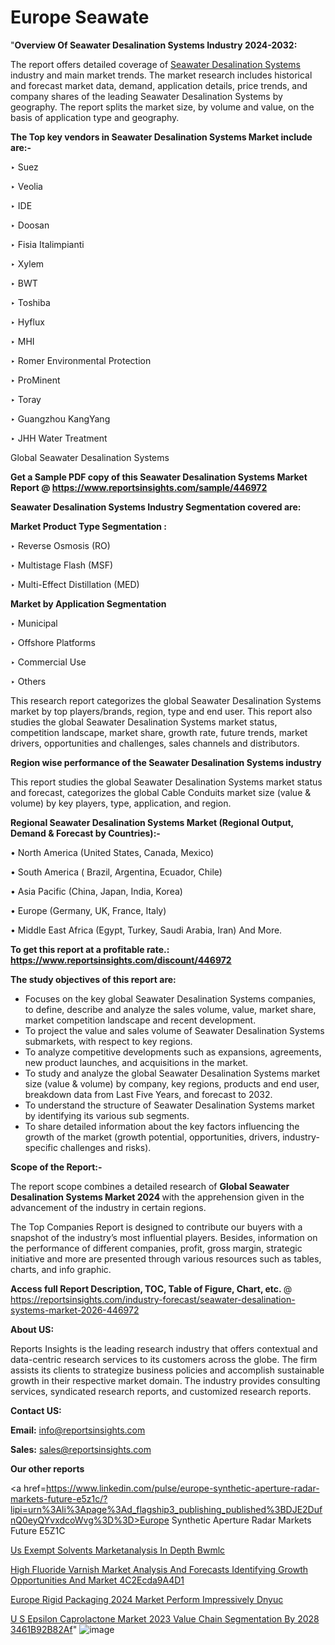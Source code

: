 # Europe Seawate
"<strong>Overview Of Seawater Desalination Systems Industry 2024-2032:</strong>

The report offers detailed coverage of <a href=https://www.reportsinsights.com/sample/446972>Seawater Desalination Systems</a> industry and main market trends. The market research includes historical and forecast market data, demand, application details, price trends, and company shares of the leading Seawater Desalination Systems by geography. The report splits the market size, by volume and value, on the basis of application type and geography.

<strong>The Top key vendors in Seawater Desalination Systems Market include are:- </strong>

‣ Suez

‣ Veolia

‣ IDE

‣ Doosan

‣ Fisia Italimpianti

‣ Xylem

‣ BWT

‣ Toshiba

‣ Hyflux

‣ MHI

‣ Romer Environmental Protection

‣ ProMinent

‣ Toray

‣ Guangzhou KangYang

‣ JHH Water Treatment

Global Seawater Desalination Systems

<strong>Get a Sample PDF copy of this Seawater Desalination Systems Market Report </strong><strong>@ <a href=https://www.reportsinsights.com/sample/446972 style=color:#0000ff;>https://www.reportsinsights.com/sample/446972</a> </strong>

<strong>Seawater Desalination Systems Industry Segmentation covered are:</strong>

<strong>Market Product Type Segmentation :</strong>

‣ Reverse Osmosis (RO)

‣ Multistage Flash (MSF)

‣ Multi-Effect Distillation (MED)

<strong>Market by Application Segmentation</strong>

‣ Municipal

‣ Offshore Platforms

‣ Commercial Use

‣ Others

This research report categorizes the global Seawater Desalination Systems market by top players/brands, region, type and end user. This report also studies the global Seawater Desalination Systems market status, competition landscape, market share, growth rate, future trends, market drivers, opportunities and challenges, sales channels and distributors.

<strong>Region wise performance of the Seawater Desalination Systems industry</strong><strong> </strong>

This report studies the global Seawater Desalination Systems market status and forecast, categorizes the global Cable Conduits market size (value &amp; volume) by key players, type, application, and region. 

<strong>Regional Seawater Desalination Systems Market (Regional Output, Demand &amp; Forecast by Countries):-</strong>

• North America (United States, Canada, Mexico)

• South America ( Brazil, Argentina, Ecuador, Chile)

• Asia Pacific (China, Japan, India, Korea)

• Europe (Germany, UK, France, Italy)

• Middle East Africa (Egypt, Turkey, Saudi Arabia, Iran) And More.

<strong>To get this report at a profitable rate.: <a href=https://www.reportsinsights.com/discount/446972 style=color:#0000ff;>https://www.reportsinsights.com/discount/446972</a></strong>

<strong>The study objectives of this report are:</strong>
<ul>
  <li>Focuses on the key global Seawater Desalination Systems companies, to define, describe and analyze the sales volume, value, market share, market competition landscape and recent development.</li>
  <li>To project the value and sales volume of Seawater Desalination Systems submarkets, with respect to key regions.</li>
  <li>To analyze competitive developments such as expansions, agreements, new product launches, and acquisitions in the market.</li>
  <li>To study and analyze the global Seawater Desalination Systems market size (value &amp; volume) by company, key regions, products and end user, breakdown data from Last Five Years, and forecast to 2032.</li>
  <li>To understand the structure of Seawater Desalination Systems market by identifying its various sub segments.</li>
  <li>To share detailed information about the key factors influencing the growth of the market (growth potential, opportunities, drivers, industry-specific challenges and risks).</li>
</ul>
<strong>Scope of the Report:-</strong><strong> </strong>

The report scope combines a detailed research of <strong>Global Seawater Desalination Systems Market 2024 </strong>with the apprehension given in the advancement of the industry in certain regions.

The Top Companies Report is designed to contribute our buyers with a snapshot of the industry’s most influential players. Besides, information on the performance of different companies, profit, gross margin, strategic initiative and more are presented through various resources such as tables, charts, and info graphic.

<strong>Access full Report Description, TOC, Table of Figure, Chart, etc. </strong>@   <a href=https://reportsinsights.com/industry-forecast/seawater-desalination-systems-market-2026-446972 style=color:#0000ff;>https://reportsinsights.com/industry-forecast/seawater-desalination-systems-market-2026-446972</a>

<strong>About US:</strong>

Reports Insights is the leading research industry that offers contextual and data-centric research services to its customers across the globe. The firm assists its clients to strategize business policies and accomplish sustainable growth in their respective market domain. The industry provides consulting services, syndicated research reports, and customized research reports.

<strong>Contact US:</strong>

<p class=""""><b>Email:</b> <a href=mailto:info@reportsinsights.com>info@reportsinsights.com</a></p>
<p class=""""><b>Sales:</b> <a href=mailto:sales@reportsinsights.com>sales@reportsinsights.com</a></p>

<strong>Our other reports</strong>

<a href=https://www.linkedin.com/pulse/europe-synthetic-aperture-radar-markets-future-e5z1c/?lipi=urn%3Ali%3Apage%3Ad_flagship3_publishing_published%3BDJE2DufnQ0eyQYvxdcoWvg%3D%3D>Europe Synthetic Aperture Radar Markets Future E5Z1C</a>

<a href=https://www.linkedin.com/pulse/us-exempt-solvents-marketanalysis-in-depth-bwmlc/>Us Exempt Solvents Marketanalysis In Depth Bwmlc</a>

<a href=https://medium.com/@aneetapatil1234/high-fluoride-varnish-market-analysis-and-forecasts-identifying-growth-opportunities-and-market-4c2ecda9a4d1>High Fluoride Varnish Market Analysis And Forecasts Identifying Growth Opportunities And Market 4C2Ecda9A4D1</a>

<a href=https://www.linkedin.com/pulse/europe-rigid-packaging-2024-market-perform-impressively-dnyuc/>Europe Rigid Packaging 2024 Market Perform Impressively Dnyuc</a>

<a href=https://medium.com/@g65914336/u-s-epsilon-caprolactone-market-2023-value-chain-segmentation-by-2028-3461b92b82af>U S Epsilon Caprolactone Market 2023 Value Chain Segmentation By 2028 3461B92B82Af</a>"
![image](https://github.com/Jaayaachit/RIResearch/assets/158452289/c71c1421-14c8-47ea-a352-66802cb34e5b)
